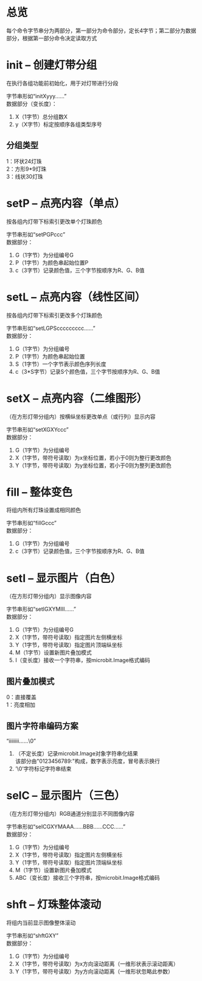 # 总览   
每个命令字节串分为两部分，第一部分为命令部分，定长4字节；第二部分为数据部分，根据第一部分命令决定读取方式   
# init – 创建灯带分组   
在执行各组功能前初始化，用于对灯带进行分段  

字节串形如“initXyyy......”  
数据部分（变长度）：  
1. X（1字节）总分组数X  
1. y（X字节）标定按顺序各组类型序号  
## 分组类型  
1：环状24灯珠  
2：方形9*9灯珠  
3：线状30灯珠  
# setP – 点亮内容（单点）  
按各组内灯带下标索引更改单个灯珠颜色  

字节串形如“setPGPccc”  
数据部分：  
1. G（1字节）为分组编号G  
1. P（1字节）为颜色串起始位置P  
1. c（3字节）记录颜色值，三个字节按顺序为R、G、B值  
# setL – 点亮内容（线性区间）
按各组内灯带下标索引更改多个灯珠颜色  

字节串形如“setLGPSccccccccc......”  
数据部分：  
1. G（1字节）为分组编号
1. P（1字节）为颜色串起始位置
1. S（1字节）一个字节表示颜色序列长度
1. c（3*S字节）记录S个颜色值，三个字节按顺序为R、G、B值  
# setX – 点亮内容（二维图形）
（在方形灯带分组内）按横纵坐标更改单点（或行列）显示内容  

字节串形如“setXGXYccc”   
数据部分：  
1. G（1字节）为分组编号  
1. X（1字节，带符号读取）为x坐标位置，若小于0则为整行更改颜色  
1. Y（1字节，带符号读取）为y坐标位置，若小于0则为整列更改颜色  
# fill – 整体变色
将组内所有灯珠设置成相同颜色  

字节串形如“fillGccc”   
数据部分：  
1. G（1字节）为分组编号  
1. c（3字节）记录颜色值，三个字节按顺序为R、G、B值  
# setI – 显示图片（白色）
（在方形灯带分组内）显示图像内容  

字节串形如“setIGXYMIII......”  
数据部分：  
1. G（1字节）为分组编号G  
1. X（1字节，带符号读取）指定图片左侧横坐标  
1. Y（1字节，带符号读取）指定图片顶端纵坐标  
1. M（1字节）设置新图片叠加模式  
1. I（变长度）接收一个字符串，按microbit.Image格式编码  
## 图片叠加模式  
0：直接覆盖  
1：亮度相加  
## 图片字符串编码方案
“iiiiiiii......\0”  
1. （不定长度）记录microbit.Image对象字符串化结果  
    该部分由"0123456789:"构成，数字表示亮度，冒号表示换行
1. ’\0’字符标记字符串结束  
# seIC – 显示图片（三色）  
（在方形灯带分组内）RGB通道分别显示不同图像内容  

字节串形如“seICGXYMAAA......BBB......CCC......”  
数据部分：  
1. G（1字节）为分组编号   
1. X（1字节，带符号读取）指定图片左侧横坐标  
1. Y（1字节，带符号读取）指定图片顶端纵坐标  
1. M（1字节）设置新图片叠加模式  
1. ABC（变长度）接收三个字符串，按microbit.Image格式编码  
# shft – 灯珠整体滚动  
将组内当前显示图像整体滚动  

字节串形如“shftGXY”   
数据部分：  
1. G（1字节）为分组编号  
1. X（1字节，带符号读取）为x方向滚动距离（一维形状表示滚动距离）  
1. Y（1字节，带符号读取）为y方向滚动距离（一维形状忽略此参数）  
